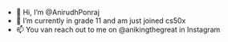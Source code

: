 - 👋 Hi, I’m @AnirudhPonraj
- 🌱 I’m currently in grade 11 and am just joined cs50x
- 📫 You van reach out to me on @anikingthegreat in Instagram

<!---
AnirudhPonraj/AnirudhPonraj is a ✨ special ✨ repository because its `README.md` (this file) appears on your GitHub profile.
You can click the Preview link to take a look at your changes.
--->
